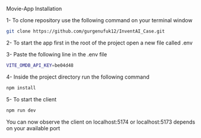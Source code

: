 Movie-App Installation

1- To clone repository use the following command on your terminal window

```bash
git clone https://github.com/gurgenufuk12/InventAI_Case.git
```

2- To start the app first in the root of the project open a new file called .env

3- Paste the following line in the .env file

```bash
VITE_OMDB_API_KEY=be04d48
```

4- Inside the project directory run the following command

```bash
npm install
```

5- To start the client

```bash
npm run dev
```

You can now observe the client on localhost:5174 or localhost:5173 depends on your available port 
